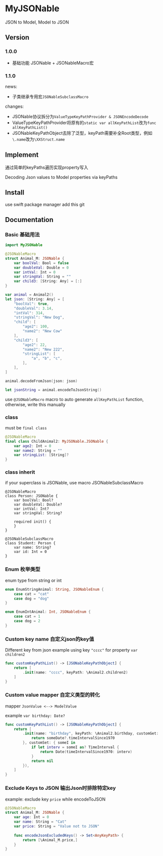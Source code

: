 # MyJSONable

JSON to Model, Model to JSON

## Version

### 1.0.0
- 基础功能 JSONable + JSONableMacro宏

### 1.1.0
news: 
- 子类继承专用宏`JSONableSubclassMacro`

changes:
- JSONable协议拆分为`ValueTypeKeyPathProvider & JSONEncodeDecode`
- ValueTypeKeyPathProvider将原有的`static var allKeyPathList`改为`func allKeyPathList()`
- JSONableKeyPathObject去除了泛型，keyPath需要补全Root类型，例如`\.name`改为`\XXStruct.name`

## Implement

通过简单的keyPaths遍历实现property写入

Decoding Json values to Model properties via keyPaths

## Install

use swift package manager add this git

## Documentation

### Basic 基础用法

```swift
import MyJSONable

@JSONableMacro
struct Animal_M: JSONable {
    var boolVal: Bool = false
    var doubleVal: Double = 0
    var intVal: Int = 0
    var stringVal: String = ""
    var child3: [String: Any] = [:]
}

var animal = Animal2()
let json: [String: Any] = [
    "boolVal": true,
    "doubleVal": 3.14,
    "intVal": 314,
    "stringVal": "New Dog",
    "child": [
        "age2": 100,
        "name2": "New Cow"
    ],
    "child3": [
        "age2": 22,
        "name2": "New 222",
        "stringList": [
            "a", "b", "c",
        ],
    ],
]

animal.decodeFromJson(json: json)

let jsonString = animal.encodeToJsonString()
```

use `@JSONableMacro` macro to auto generate `allKeyPathList` function, otherwise, write this manually

### class 

must be `final class`

```swift
@JSONableMacro
final class ChildAnimal2: MyJSONable.JSONable {
    var age2: Int = 0
    var name2: String = ""
    var stringList: [String]?
}
```

### class inherit

if your superclass is JSONable, use macro JSONableSubclassMacro

```
@JSONableMacro
class Person: JSONable {
    var boolVal: Bool?
    var doubleVal: Double?
    var intVal: Int?
    var stringVal: String?
    
    required init() {
    }
}

@JSONableSubclassMacro
class Student: Person {
    var name: String?
    var id: Int = 0
}
```

### Enum 枚举类型

enum type from string or int

```swift
enum EnumStringAnimal: String, JSONableEnum {
    case cat = "cat"
    case dog = "dog"
}

enum EnumIntAnimal: Int, JSONableEnum {
    case cat = 1
    case dog = 2
}
```

### Custom key name 自定义json的key值

Different key from json
example using key `"cccc"` for property `var children2`

```swift
func customKeyPathList() -> [JSONableKeyPathObject] { 
    return [
        .init(name: "cccc", keyPath: \Animal2.children2)
    ]
}
```

### Custom value mapper 自定义类型的转化

mapper `JsonValue <--> ModelValue`

example `var birthday: Date?`

```swift
func customKeyPathList() -> [JSONableKeyPathObject] { 
    return [
        .init(name: "birthday", keyPath: \Animal2.birthday, customGet: { someDate in
            return someDate?.timeIntervalSince1970
        }, customSet: { someI in
            if let interv = someI as? TimeInterval {
                return Date(timeIntervalSince1970: interv)
            }
            return nil
        }),
    ]
}
```

### Exclude Keys to JSON 输出Json时排除特定key

example: exclude key `price` while encodeToJSON
```swift
@JSONableMacro
struct Animal_M: JSONable {
    var age: Int = 0
    var name: String = "Cat"
    var price: String = "Value not to JSON"
    
    func encodeJsonExcludedKeys() -> Set<AnyKeyPath> {
        return [\Animal_M.price,]
    }
}
```
